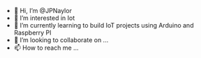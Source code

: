- 👋 Hi, I’m @JPNaylor
- 👀 I’m interested in Iot
- 🌱 I’m currently learning to build IoT projects using Arduino and Raspberry PI 
- 💞️ I’m looking to collaborate on ...
- 📫 How to reach me ...

<!---
JPNaylor/JPNaylor is a ✨ special ✨ repository because its `README.md` (this file) appears on your GitHub profile.
You can click the Preview link to take a look at your changes.
--->
